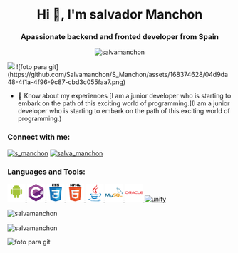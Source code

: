<h1 align="center">Hi 👋, I'm salvador Manchon</h1>
<h3 align="center">Apassionate backend and fronted developer from Spain</h3>

<p align="center"> <img src= " https://github.com/Salvamanchon/S_Manchon/assets/168374628/51352abc-ecdd-4f89-a932-17ef95564f13.png" alt="salvamanchon" /> </p>
<img src="file:///C:/Users/Salva Manchon /Desktop/fondo para git.png"</img>
![foto para git](https://github.com/Salvamanchon/S_Manchon/assets/168374628/04d9da48-4f1a-4f96-9c87-cbd3c055faa7.png)

- 📄 Know about my experiences [I am a junior developer who is starting to embark on the path of this exciting world of programming.](I am a junior developer who is starting to embark on the path of this exciting world of programming.)

<h3 align="left">Connect with me:</h3>
<p align="left">
<a href="https://dev.to/s_manchon" target="blank"><img align="center" src="https://raw.githubusercontent.com/rahuldkjain/github-profile-readme-generator/master/src/images/icons/Social/devto.svg" alt="s_manchon" height="30" width="40" /></a>
<a href="https://instagram.com/salva_manchon" target="blank"><img align="center" src="https://raw.githubusercontent.com/rahuldkjain/github-profile-readme-generator/master/src/images/icons/Social/instagram.svg" alt="salva_manchon" height="30" width="40" /></a>
</p>

<h3 align="left">Languages and Tools:</h3>
<p align="left"> <a href="https://developer.android.com" target="_blank" rel="noreferrer"> <img src="https://raw.githubusercontent.com/devicons/devicon/master/icons/android/android-original-wordmark.svg" alt="android" width="40" height="40"/> </a> <a href="https://www.w3schools.com/cs/" target="_blank" rel="noreferrer"> <img src="https://raw.githubusercontent.com/devicons/devicon/master/icons/csharp/csharp-original.svg" alt="csharp" width="40" height="40"/> </a> <a href="https://www.w3schools.com/css/" target="_blank" rel="noreferrer"> <img src="https://raw.githubusercontent.com/devicons/devicon/master/icons/css3/css3-original-wordmark.svg" alt="css3" width="40" height="40"/> </a> <a href="https://www.w3.org/html/" target="_blank" rel="noreferrer"> <img src="https://raw.githubusercontent.com/devicons/devicon/master/icons/html5/html5-original-wordmark.svg" alt="html5" width="40" height="40"/> </a> <a href="https://www.java.com" target="_blank" rel="noreferrer"> <img src="https://raw.githubusercontent.com/devicons/devicon/master/icons/java/java-original.svg" alt="java" width="40" height="40"/> </a> <a href="https://www.mysql.com/" target="_blank" rel="noreferrer"> <img src="https://raw.githubusercontent.com/devicons/devicon/master/icons/mysql/mysql-original-wordmark.svg" alt="mysql" width="40" height="40"/> </a> <a href="https://www.oracle.com/" target="_blank" rel="noreferrer"> <img src="https://raw.githubusercontent.com/devicons/devicon/master/icons/oracle/oracle-original.svg" alt="oracle" width="40" height="40"/> </a> <a href="https://unity.com/" target="_blank" rel="noreferrer"> <img src="https://www.vectorlogo.zone/logos/unity3d/unity3d-icon.svg" alt="unity" width="40" height="40"/> </a> </p>

<p><img align="center" src="https://github-readme-stats.vercel.app/api/top-langs?username=salvamanchon&show_icons=true&locale=en&layout=compact" alt="salvamanchon" /></p>

<p><img align="center" src="https://github-readme-streak-stats.herokuapp.com/?user=salvamanchon&" alt="salvamanchon" /></p>

![foto para git](https://github.com/Salvamanchon/S_Manchon/assets/168374628/04d9da48-4f1a-4f96-9c87-cbd3c055faa7.png)
